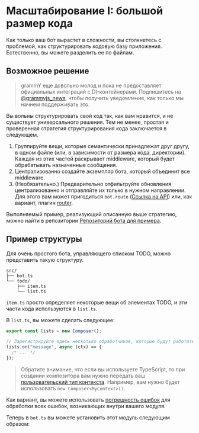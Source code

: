 # Масштабирование I: большой размер кода

Как только ваш бот вырастет в сложности, вы столкнетесь с проблемой, как структурировать кодовую базу приложения.
Естественно, вы можете разделить ее по файлам.

## Возможное решение

> grammY еще довольно молод и пока не предоставляет официальных интеграций с DI-контейнерами.
> Подпишитесь на [@grammyjs_news](https://t.me/grammyjs_news), чтобы получить уведомление, как только мы начнем поддерживать это.

Вы вольны структурировать свой код так, как вам нравится, и не существует универсального решения.
Тем не менее, простая и проверенная стратегия структурирования кода заключается в следующем.

1. Группируйте вещи, которые семантически принадлежат друг другу, в одном файле (или, в зависимости от размера кода, директории).
   Каждая из этих частей раскрывает middleware, который будет обрабатывать назначенные сообщения.
2. Централизованно создайте экземпляр бота, который объединит все middleware.
3. (Необязательно.) Предварительно отфильтруйте обновления централизованно и отправляйте их только в нужном направлении.
   Для этого вам может пригодиться `bot.route` ([Ссылка на API](/ref/core/composer#route)) или, как вариант, плагин [router](../plugins/router).

Выполняемый пример, реализующий описанную выше стратегию, можно найти в репозитории [Репозиторий бота для примера](https://github.com/grammyjs/examples/tree/main/scaling).

## Пример структуры

Для очень простого бота, управляющего списком TODO, можно представить такую структуру.

```asciiart:no-line-numbers
src/
├── bot.ts
└── todo/
    ├── item.ts
    └── list.ts
```

`item.ts` просто определяет некоторые вещи об элементах TODO, и эти части кода используются в `list.ts`.

В `list.ts`, вы можете сделать следующее:

```ts
export const lists = new Composer();

// Зарегистрируйте здесь несколько обработчиков, которые будут работать с вашим middleware обычным способом.
lists.on("message", async (ctx) => {
  /* ... */
});
```

> Обратите внимание, что если вы используете TypeScript, то при создании композитора вам нужно передать ваш [пользовательский тип контекста](../guide/context#кастомизация-объекта-контекста).
> Например, вам нужно будет использовать `new Composer<MyContext>()`.

Как вариант, вы можете использовать [погрешность ошибок](../guide/errors#границы-ошибок) для обработки всех ошибок, возникающих внутри вашего модуля.

Теперь в `bot.ts` вы можете установить этот модуль следующим образом:

<!-- ```ts
import { lists } from "./todo/list";

const bot = new Bot("");

bot.use(lists);
// ... maybe more modules like `todo` here

bot.start();
```

Optionally, you can use the [router plugin](../plugins/router) or [`bot.route`](/ref/core/composer#route) to bundle up the different modules, if you're able to determine which middleware is responsible upfront.

However, remember that the exact way of how to structure your bot is very hard to say generically.
As always in software, do it in a way that makes the most sense :wink:

## Type Definitions for Extracted Middleware

The above structure using composers works well.
However, sometimes you may find yourself in the situation that you want to extract a handler into a function, rather than creating a new composer and adding the logic to it.
This requires you to add the correct middleware type definitions to your handlers because they can no longer be inferred through the composer.

grammY exports type definitions for all **narrowed types of middleware**, such as the middleware that you can pass to command handlers.
In addition, it exports the type definitions for the **narrowed context objects** that are being used in that middleware.
Both types are parameterized with your [custom context object](../guide/context#customizing-the-context-object).
Hence, a command handler would have the type `CommandMiddleware<MyContext>` and its context object `CommandContext<MyContext>`.
They can be used as follows.

::: code-group

```ts [Node.js]
import {
  type CallbackQueryMiddleware,
  type CommandContext,
  type NextFunction,
} from "grammy";

function commandMiddleware(ctx: CommandContext<MyContext>, next: NextFunction) {
  // command handling
}
const callbackQueryMiddleware: CallbackQueryMiddleware<MyContext> = (ctx) => {
  // callback query handling
};

bot.command(["start", "help"], commandMiddleware);
bot.callbackQuery("query-data", callbackQueryMiddleware);
```

```ts [Deno]
import {
  type CallbackQueryMiddleware,
  type CommandContext,
  type NextFunction,
} from "https://deno.land/x/grammy/mod.ts";

function commandMiddleware(ctx: CommandContext<MyContext>, next: NextFunction) {
  // command handling
}
const callbackQueryMiddleware: CallbackQueryMiddleware<MyContext> = (ctx) => {
  // callback query handling
};

bot.command(["start", "help"], commandMiddleware);
bot.callbackQuery("query-data", callbackQueryMiddleware);
```

:::

Check out the [type aliases API reference](/ref/core/#type-aliases) to see an overview over all type aliases that grammY exports. -->
